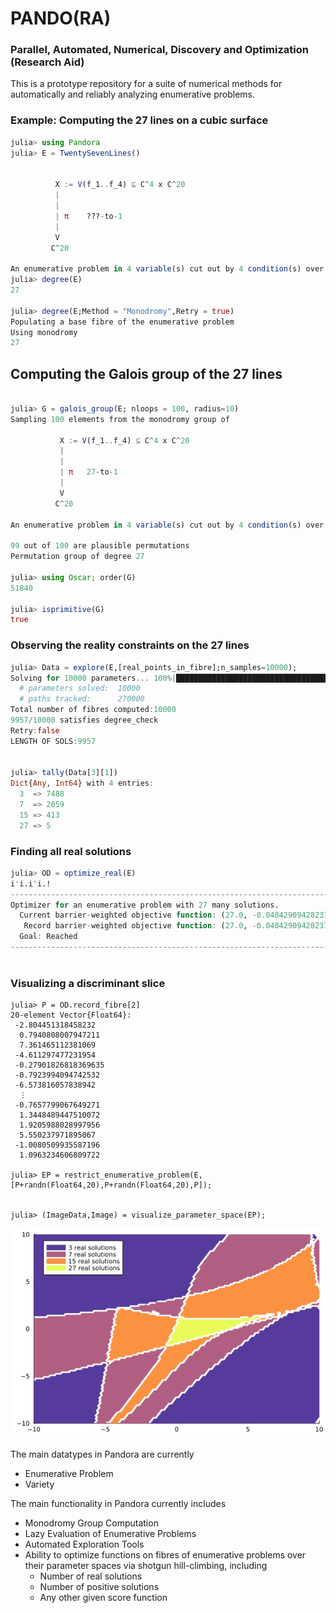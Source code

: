 # PANDO(RA)
### Parallel, Automated, Numerical, Discovery and Optimization (Research Aid)

This is a prototype repository for a suite of numerical methods for 
automatically and reliably analyzing enumerative problems. 

### Example: Computing the 27 lines on a cubic surface
 ```julia
julia> using Pandora
julia> E = TwentySevenLines()


           X := V(f_1..f_4) ⊆ C^4 x C^20
           |
           |
           | π    ???-to-1
           |
           V
          C^20

An enumerative problem in 4 variable(s) cut out by 4 condition(s) over 20 parameters.
julia> degree(E)
27

julia> degree(E;Method = "Monodromy",Retry = true)
Populating a base fibre of the enumerative problem
Using monodromy
27
```

## Computing the Galois group of the 27 lines
```julia

julia> G = galois_group(E; nloops = 100, radius=10)
Sampling 100 elements from the monodromy group of 

           X := V(f_1..f_4) ⊆ C^4 x C^20
           |
           |
           | π   27-to-1
           |
           V
          C^20

An enumerative problem in 4 variable(s) cut out by 4 condition(s) over 20 parameters.

99 out of 100 are plausible permutations
Permutation group of degree 27

julia> using Oscar; order(G)
51840

julia> isprimitive(G)
true

```
### Observing the reality constraints on the 27 lines
```julia
julia> Data = explore(E,[real_points_in_fibre];n_samples=10000);
Solving for 10000 parameters... 100%|████████████████████████████████████████| Time: 0:00:14
  # parameters solved:  10000
  # paths tracked:      270000
Total number of fibres computed:10000
9957/10000 satisfies degree_check
Retry:false
LENGTH OF SOLS:9957


julia> tally(Data[3][1])
Dict{Any, Int64} with 4 entries:
  3  => 7488
  7  => 2059
  15 => 413
  27 => 5
```

### Finding all real solutions
```julia
julia> OD = optimize_real(E)
i'i.i'i.!
---------------------------------------------------------------------------
Optimizer for an enumerative problem with 27 many solutions.
  Current barrier-weighted objective function: (27.0, -0.04042909428237266)
   Record barrier-weighted objective function: (27.0, -0.04042909428237266)
  Goal: Reached
---------------------------------------------------------------------------



```

### Visualizing a discriminant slice
```
julia> P = OD.record_fibre[2]
20-element Vector{Float64}:
 -2.804451318458232
  0.7940808007947211
  7.361465112381069
 -4.611297477231954
 -0.27901826818369635
 -0.7923994094742532
 -6.573816057838942
  ⋮
 -0.7657799067649271
  1.3448489447510072
  1.9205988028997956
  5.550237971895067
 -1.0080509935587196
  1.0963234606809722
 
julia> EP = restrict_enumerative_problem(E,[P+randn(Float64,20),P+randn(Float64,20),P]);


julia> (ImageData,Image) = visualize_parameter_space(EP);

```


![Alt text](Discriminant.png?raw=true "Discriminant Visualization")

The main datatypes in Pandora are currently
- Enumerative Problem
- Variety

The main functionality in Pandora currently includes
- Monodromy Group Computation
- Lazy Evaluation of Enumerative Problems
- Automated Exploration Tools
- Ability to optimize functions on fibres of enumerative problems over their parameter spaces via shotgun hill-climbing, including
  - Number of real solutions
  - Number of positive solutions
  - Any other given score function
